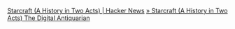 
[Starcraft (A History in Two Acts) | Hacker News](https://news.ycombinator.com/item?id=40883940)
[» Starcraft (A History in Two Acts) The Digital Antiquarian](https://www.filfre.net/2024/07/starcraft-a-history-in-two-acts/)
